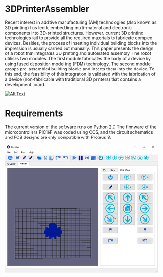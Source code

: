# 3DPrinterAssembler
Recent interest in additive manufacturing (AM) technologies (also known as 3D printing) has led to embedding multi-material and electronic components into 3D-printed structures. However, current 3D printing technologies fail to provide all the required materials to fabricate complex devices. Besides, the process of inserting individual building blocks into the impression is usually carried out manually. This paper presents the design of a robot that integrates 3D printing and automated assembly. The robot utilises two modules. The first module fabricates the body of a device by using fused deposition modelling (FDM) technology. The second module grasps pre-assembled building blocks and inserts them into the device. To this end, the feasibility of this integration is validated with the fabrication of a device (non-fabricable with traditional 3D printers) that contains a development board.  

[![Alt Text](http://img.youtube.com/vi/Epk8p3CHJ4w/0.jpg)](https://www.youtube.com/watch?v=Epk8p3CHJ4w)

# Requirements

The current version of the software runs on Python 2.7. The firmware of the microcontrollers PIC16F was coded using CCS, and the circuit schematics and PCB designs are only compatible with Proteus 8. 

![alt text](imgs/gcoder.png)
